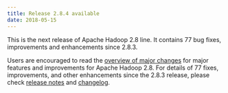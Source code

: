 ```yaml
---
title: Release 2.8.4 available
date: 2018-05-15
---
```

<!---
  Licensed under the Apache License, Version 2.0 (the "License");
  you may not use this file except in compliance with the License.
  You may obtain a copy of the License at

   https://www.apache.org/licenses/LICENSE-2.0

  Unless required by applicable law or agreed to in writing, software
  distributed under the License is distributed on an "AS IS" BASIS,
  WITHOUT WARRANTIES OR CONDITIONS OF ANY KIND, either express or implied.
  See the License for the specific language governing permissions and
  limitations under the License. See accompanying LICENSE file.
-->


This is the next release of Apache Hadoop 2.8 line. It contains 77 bug
fixes, improvements and enhancements since 2.8.3.

Users are encouraged to read the [overview of major
changes](https://hadoop.apache.org/docs/r2.8.4/index.html) for major
features and improvements for Apache Hadoop 2.8. For details of 77
fixes, improvements, and other enhancements since the 2.8.3 release,
please check [release
notes](https://hadoop.apache.org/docs/r2.8.4/hadoop-project-dist/hadoop-common/release/2.8.4/RELEASENOTES.2.8.4.html)
and
[changelog](https://hadoop.apache.org/docs/r2.8.4/hadoop-project-dist/hadoop-common/release/2.8.4/CHANGES.2.8.4.html).

